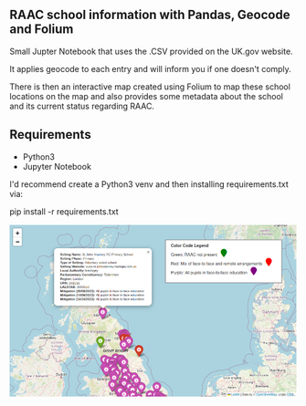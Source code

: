 ## RAAC school information with Pandas, Geocode and Folium
Small Jupter Notebook that uses the .CSV provided on the UK.gov website.

It applies geocode to each entry and will inform you if one doesn't comply.

There is then an interactive map created using Folium to map these school locations on the map and also provides some metadata about the school and its current status regarding RAAC.

## Requirements

- Python3
- Jupyter Notebook

I'd recommend create a Python3 venv and then installing requirements.txt via:

pip install -r requirements.txt

![Alt text](map.png)

